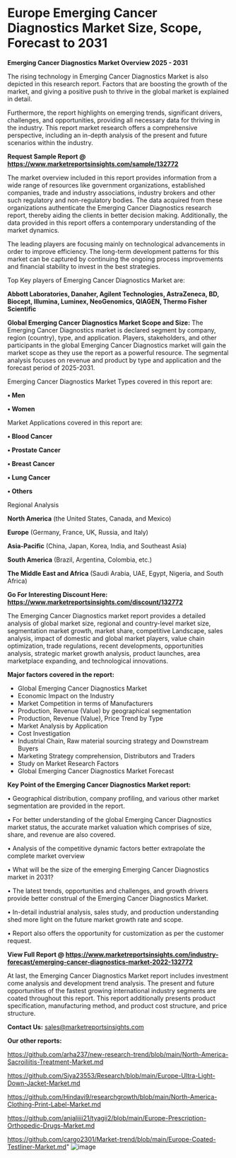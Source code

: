 # Europe Emerging Cancer Diagnostics Market Size, Scope, Forecast to 2031

<Strong> Emerging Cancer Diagnostics Market Overview 2025 - 2031</strong>

The rising technology in Emerging Cancer Diagnostics Market is also depicted in this research report. Factors that are boosting the growth of the market, and giving a positive push to thrive in the global market is explained in detail.

Furthermore, the report highlights on emerging trends, significant drivers, challenges, and opportunities, providing all necessary data for thriving in the industry. This report market research offers a comprehensive perspective, including an in-depth analysis of the present and future scenarios within the industry.

<strong>Request Sample Report @ <a href=https://www.marketreportsinsights.com/sample/132772>https://www.marketreportsinsights.com/sample/132772</a></strong>

The market overview included in this report provides information from a wide range of resources like government organizations, established companies, trade and industry associations, industry brokers and other such regulatory and non-regulatory bodies. The data acquired from these organizations authenticate the Emerging Cancer Diagnostics research report, thereby aiding the clients in better decision making. Additionally, the data provided in this report offers a contemporary understanding of the market dynamics.

The leading players are focusing mainly on technological advancements in order to improve efficiency. The long-term development patterns for this market can be captured by continuing the ongoing process improvements and financial stability to invest in the best strategies.

Top Key players of Emerging Cancer Diagnostics Market are:

<strong>Abbott Laboratories, Danaher, Agilent Technologies, AstraZeneca, BD, Biocept, Illumina, Luminex, NeoGenomics, QIAGEN, Thermo Fisher Scientific</strong>

<strong><b>Global Emerging Cancer Diagnostics Market Scope and Size:</b></strong>
The Emerging Cancer Diagnostics market is declared segment by company, region (country), type, and application. Players, stakeholders, and other participants in the global Emerging Cancer Diagnostics market will gain the market scope as they use the report as a powerful resource. The segmental analysis focuses on revenue and product by type and application and the forecast period of 2025-2031.

Emerging Cancer Diagnostics Market Types covered in this report are:

<strong>• Men

• Women</strong>

Market Applications covered in this report are:

<strong>• Blood Cancer

• Prostate Cancer

• Breast Cancer

• Lung Cancer

• Others</strong> 

Regional Analysis

<strong>North America</strong> (the United States, Canada, and Mexico)

<strong>Europe</strong> (Germany, France, UK, Russia, and Italy)

<strong>Asia-Pacific</strong> (China, Japan, Korea, India, and Southeast Asia)

<strong>South America</strong> (Brazil, Argentina, Colombia, etc.)

<strong>The Middle East and Africa</strong> (Saudi Arabia, UAE, Egypt, Nigeria, and South Africa)

<strong>Go For Interesting Discount Here: <a href=https://www.marketreportsinsights.com/discount/132772>https://www.marketreportsinsights.com/discount/132772</a></strong>

The Emerging Cancer Diagnostics market report provides a detailed analysis of global market size, regional and country-level market size, segmentation market growth, market share, competitive Landscape, sales analysis, impact of domestic and global market players, value chain optimization, trade regulations, recent developments, opportunities analysis, strategic market growth analysis, product launches, area marketplace expanding, and technological innovations.

<strong><b>Major factors covered in the report:</b></strong>
<ul>
  <li>Global Emerging Cancer Diagnostics Market </li>
  <li>Economic Impact on the Industry</li>
  <li>Market Competition in terms of Manufacturers</li>
  <li>Production, Revenue (Value) by geographical segmentation</li>
  <li>Production, Revenue (Value), Price Trend by Type</li>
  <li>Market Analysis by Application</li>
  <li>Cost Investigation</li>
  <li>Industrial Chain, Raw material sourcing strategy and Downstream Buyers</li>
  <li>Marketing Strategy comprehension, Distributors and Traders</li>
  <li>Study on Market Research Factors</li>
  <li>Global Emerging Cancer Diagnostics Market Forecast</li>
</ul>

<strong><b>Key Point of the Emerging Cancer Diagnostics Market report:</b></strong>

• Geographical distribution, company profiling, and various other market segmentation are provided in the report.

• For better understanding of the global Emerging Cancer Diagnostics market status, the accurate market valuation which comprises of size, share, and revenue are also covered.

• Analysis of the competitive dynamic factors better extrapolate the complete market overview

• What will be the size of the emerging Emerging Cancer Diagnostics market in 2031?

• The latest trends, opportunities and challenges, and growth drivers provide better construal of the Emerging Cancer Diagnostics Market.

• In-detail industrial analysis, sales study, and production understanding shed more light on the future market growth rate and scope.

• Report also offers the opportunity for customization as per the customer request.

<strong><b>View Full Report @ <a href=https://www.marketreportsinsights.com/industry-forecast/emerging-cancer-diagnostics-market-2022-132772>https://www.marketreportsinsights.com/industry-forecast/emerging-cancer-diagnostics-market-2022-132772</a></b></strong>


At last, the Emerging Cancer Diagnostics Market report includes investment come analysis and development trend analysis. The present and future opportunities of the fastest growing international industry segments are coated throughout this report. This report additionally presents product specification, manufacturing method, and product cost structure, and price structure.

<strong>Contact Us:</strong>
sales@marketreportsinsights.com

<strong>Our other reports:</strong>

<a href=https://github.com/arha237/new-research-trend/blob/main/North-America-Sacroiliitis-Treatment-Market.md>https://github.com/arha237/new-research-trend/blob/main/North-America-Sacroiliitis-Treatment-Market.md</a>

<a href=https://github.com/Siya23553/Research/blob/main/Europe-Ultra-Light-Down-Jacket-Market.md>https://github.com/Siya23553/Research/blob/main/Europe-Ultra-Light-Down-Jacket-Market.md</a>

<a href=https://github.com/Hindavi9/researchgrowth/blob/main/North-America-Clothing-Print-Label-Market.md>https://github.com/Hindavi9/researchgrowth/blob/main/North-America-Clothing-Print-Label-Market.md</a>

<a href=https://github.com/anjaliiii21/tyagii2/blob/main/Europe-Prescription-Orthopedic-Drugs-Market.md>https://github.com/anjaliiii21/tyagii2/blob/main/Europe-Prescription-Orthopedic-Drugs-Market.md</a>

<a href=https://github.com/cargo2301/Market-trend/blob/main/Europe-Coated-Testliner-Market.md>https://github.com/cargo2301/Market-trend/blob/main/Europe-Coated-Testliner-Market.md</a>"
![image](https://github.com/user-attachments/assets/ac27030e-afec-4c60-8cc5-31923c1fb8df)
